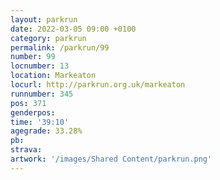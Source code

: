 ```yaml
---
layout: parkrun
date: 2022-03-05 09:00 +0100
category: parkrun
permalink: /parkrun/99
number: 99
locnumber: 13
location: Markeaton
locurl: http://parkrun.org.uk/markeaton
runnumber: 345
pos: 371
genderpos: 
time: '39:10'
agegrade: 33.28%
pb: 
strava: 
artwork: '/images/Shared Content/parkrun.png'
---
```

